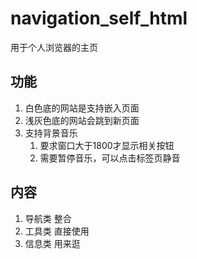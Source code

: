 # navigation_self_html
用于个人浏览器的主页

## 功能
1. 白色底的网站是支持嵌入页面
2. 浅灰色底的网站会跳到新页面
3. 支持背景音乐
   1. 要求窗口大于1800才显示相关按钮
   2. 需要暂停音乐，可以点击标签页静音

## 内容
1. 导航类 整合
2. 工具类 直接使用
3. 信息类 用来逛

